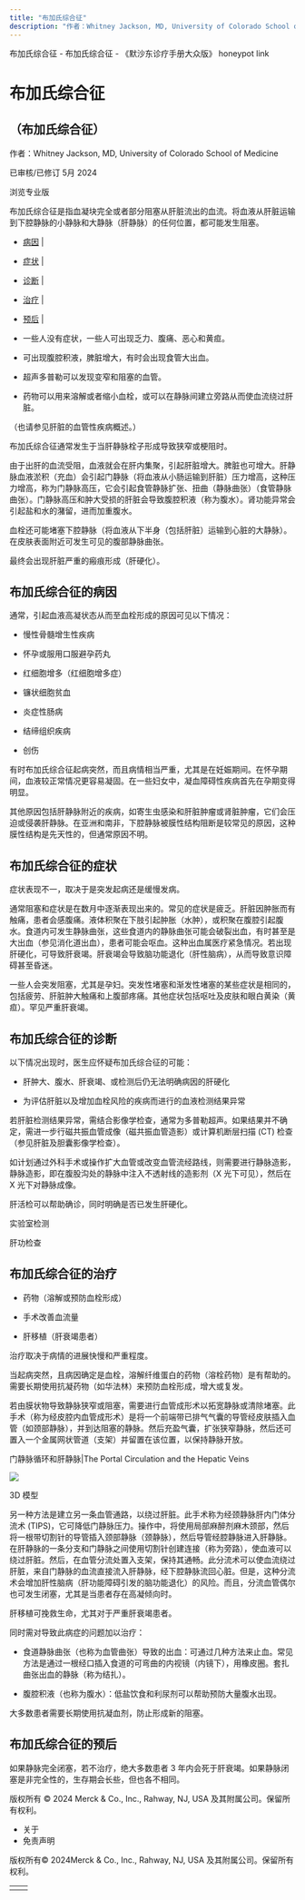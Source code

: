 ```yaml
---
title: "布加氏综合征"
description: "作者：Whitney Jackson, MD, University of Colorado School of Medicine"
---
```


﻿布加氏综合征 \- 布加氏综合征 \- 《默沙东诊疗手册大众版》 honeypot link

# 布加氏综合征

## （布加氏综合征）

作者：Whitney Jackson, MD, University of Colorado School of Medicine

已审核/已修订 5月 2024

浏览专业版

布加氏综合征是指血凝块完全或者部分阻塞从肝脏流出的血流。将血液从肝脏运输到下腔静脉的小静脉和大静脉（肝静脉）的任何位置，都可能发生阻塞。

- [病因](#病因_v759916_zh) \|
- [症状](#症状_v759932_zh) \|
- [诊断](#诊断_v759940_zh) \|
- [治疗](#治疗_v759955_zh) \|
- [预后](#预后_v759952_zh) \|

- 一些人没有症状，一些人可出现乏力、腹痛、恶心和黄疸。

- 可出现腹腔积液，脾脏增大，有时会出现食管大出血。

- 超声多普勒可以发现变窄和阻塞的血管。

- 药物可以用来溶解或者缩小血栓，或可以在静脉间建立旁路从而使血流绕过肝脏。


（也请参见肝脏的血管性疾病概述。）

布加氏综合征通常发生于当肝静脉栓子形成导致狭窄或梗阻时。

由于出肝的血流受阻，血液就会在肝内集聚，引起肝脏增大。脾脏也可增大。肝静脉血液淤积（充血）会引起门静脉（将血液从小肠运输到肝脏）压力增高，这种压力增高，称为门静脉高压，它会引起食管静脉扩张、扭曲（静脉曲张）（食管静脉曲张）。门静脉高压和肿大受损的肝脏会导致腹腔积液（称为腹水）。肾功能异常会引起盐和水的潴留，进而加重腹水。

血栓还可能堵塞下腔静脉（将血液从下半身（包括肝脏）运输到心脏的大静脉）。在皮肤表面附近可发生可见的腹部静脉曲张。

最终会出现肝脏严重的瘢痕形成（肝硬化）。

## 布加氏综合征的病因

通常，引起血液高凝状态从而至血栓形成的原因可见以下情况：

- 慢性骨髓增生性疾病

- 怀孕或服用口服避孕药丸

- 红细胞增多（红细胞增多症）

- 镰状细胞贫血

- 炎症性肠病

- 结缔组织疾病

- 创伤


有时布加氏综合征起病突然，而且病情相当严重，尤其是在妊娠期间。在怀孕期间，血液较正常情况更容易凝固。在一些妇女中，凝血障碍性疾病首先在孕期变得明显。

其他原因包括肝静脉附近的疾病，如寄生虫感染和肝脏肿瘤或肾脏肿瘤，它们会压迫或侵袭肝静脉。在亚洲和南非，下腔静脉被膜性结构阻断是较常见的原因，这种膜性结构是先天性的，但通常原因不明。

## 布加氏综合征的症状

症状表现不一，取决于是突发起病还是缓慢发病。

通常阻塞和症状是在数月中逐渐表现出来的。常见的症状是疲乏。肝脏因肿胀而有触痛，患者会感腹痛。液体积聚在下肢引起肿胀（水肿），或积聚在腹腔引起腹水。食道内可发生静脉曲张，这些食道内的静脉曲张可能会破裂出血，有时甚至是大出血（参见消化道出血），患者可能会呕血。这种出血属医疗紧急情况。若出现肝硬化，可导致肝衰竭。肝衰竭会导致脑功能退化（肝性脑病），从而导致意识障碍甚至昏迷。

一些人会突发阻塞，尤其是孕妇。突发性堵塞和渐发性堵塞的某些症状是相同的，包括疲劳、肝脏肿大触痛和上腹部疼痛。其他症状包括呕吐及皮肤和眼白黄染（黄疸）。罕见严重肝衰竭。

## 布加氏综合征的诊断

以下情况出现时，医生应怀疑布加氏综合征的可能：

- 肝肿大、腹水、肝衰竭、或检测后仍无法明确病因的肝硬化

- 为评估肝脏以及增加血栓风险的疾病而进行的血液检测结果异常


若肝脏检测结果异常，需结合影像学检查，通常为多普勒超声。如果结果并不确定，需进一步行磁共振血管成像（磁共振血管造影）或计算机断层扫描 (CT) 检查（参见肝脏及胆囊影像学检查）。

如计划通过外科手术或操作扩大血管或改变血管流经路线，则需要进行静脉造影，静脉造影，即在腹股沟处的静脉中注入不透射线的造影剂（X 光下可见），然后在 X 光下对静脉成像。

肝活检可以帮助确诊，同时明确是否已发生肝硬化。

实验室检测

肝功检查



## 布加氏综合征的治疗

- 药物（溶解或预防血栓形成）

- 手术改善血流量

- 肝移植（肝衰竭患者）


治疗取决于病情的进展快慢和严重程度。

当起病突然，且病因确定是血栓，溶解纤维蛋白的药物（溶栓药物）是有帮助的。需要长期使用抗凝药物（如华法林）来预防血栓形成，增大或复发。

若由膜状物导致静脉狭窄或阻塞，需要进行血管成形术以拓宽静脉或清除堵塞。此手术（称为经皮腔内血管成形术）是将一个前端带已排气气囊的导管经皮肤插入血管（如颈部静脉），并到达阻塞的静脉。然后充盈气囊，扩张狭窄静脉，然后还可置入一个金属网状管道（支架）并留置在该位置，以保持静脉开放。

门静脉循环和肝静脉\|The Portal Circulation and the Hepatic Veins

![](https://edge.sitecorecloud.io/mmanual-ssq1ci05/media/home/images/b/i/o/biodigital-portal-circulation-hepatic-veins-cv-sized_zh.jpg?thn=0&sc_lang=zh&mw=500)

3D 模型

另一种方法是建立另一条血管通路，以绕过肝脏。此手术称为经颈静脉肝内门体分流术 (TIPS)，它可降低门静脉压力。操作中，将使用局部麻醉剂麻木颈部，然后将一根带切割针的导管插入颈部静脉（颈静脉），然后导管经腔静脉进入肝静脉。在肝静脉的一条分支和门静脉之间使用切割针创建连接（称为旁路），使血液可以绕过肝脏。然后，在血管分流处置入支架，保持其通畅。此分流术可以使血流绕过肝脏，来自门静脉的血流直接流入肝静脉，经下腔静脉流回心脏。但是，这种分流术会增加肝性脑病（肝功能障碍引发的脑功能退化）的风险。而且，分流血管偶尔也可发生闭塞，尤其是当患者存在高凝倾向时。

肝移植可挽救生命，尤其对于严重肝衰竭患者。

同时需对导致此病症的问题加以治疗：

- 食道静脉曲张（也称为血管曲张）导致的出血：可通过几种方法来止血。常见方法是通过一根经口插入食道的可弯曲的内视镜（内镜下），用橡皮圈。套扎曲张出血的静脉（称为结扎）。

- 腹腔积液（也称为腹水）：低盐饮食和利尿剂可以帮助预防大量腹水出现。


大多数患者需要长期使用抗凝血剂，防止形成新的阻塞。

## 布加氏综合征的预后

如果静脉完全闭塞，若不治疗，绝大多数患者 3 年内会死于肝衰竭。如果静脉闭塞是非完全性的，生存期会长些，但也各不相同。



版权所有 © 2024
Merck & Co., Inc., Rahway, NJ, USA 及其附属公司。保留所有权利。

- 关于
- 免责声明

版权所有© 2024Merck & Co., Inc., Rahway, NJ, USA 及其附属公司。保留所有权利。

|     |     |
| --- | --- |
|  |  |